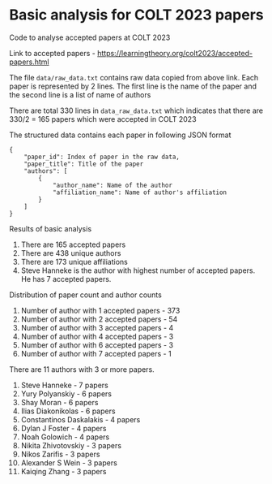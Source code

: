 # Basic analysis for COLT 2023 papers 
Code to analyse accepted papers at COLT 2023

Link to accepted papers - https://learningtheory.org/colt2023/accepted-papers.html

The file `data/raw_data.txt` contains raw data copied from above link. Each paper is represented by 2 lines. The first line is the name of the paper and the second line is a list of name of authors

There are total 330 lines in `data_raw_data.txt` which indicates that there are 330/2 = 165 papers which were accepted in COLT 2023

The structured data contains each paper in following JSON format
```
{
    "paper_id": Index of paper in the raw data,
    "paper_title": Title of the paper
    "authors": [
        {
            "author_name": Name of the author
            "affiliation_name": Name of author's affiliation
        }
    ]
}
```

Results of basic analysis
1. There are 165 accepted papers
2. There are 438 unique authors
3. There are 173 unique affiliations
4. Steve Hanneke is the author with highest number of accepted papers. He has 7 accepted papers.

Distribution of paper count and author counts
1. Number of author with 1 accepted papers - 373
2. Number of author with 2 accepted papers - 54
3. Number of author with 3 accepted papers - 4
4. Number of author with 4 accepted papers - 3
5. Number of author with 6 accepted papers - 3
6. Number of author with 7 accepted papers - 1

There are 11 authors with 3 or more papers.
1. Steve Hanneke - 7 papers
2. Yury Polyanskiy - 6 papers
3. Shay Moran - 6 papers
4. Ilias Diakonikolas - 6 papers
5. Constantinos Daskalakis - 4 papers
6. Dylan J Foster - 4 papers
7. Noah Golowich - 4 papers
8. Nikita Zhivotovskiy - 3 papers
9. Nikos Zarifis - 3 papers
10. Alexander S Wein - 3 papers
11. Kaiqing Zhang - 3 papers
